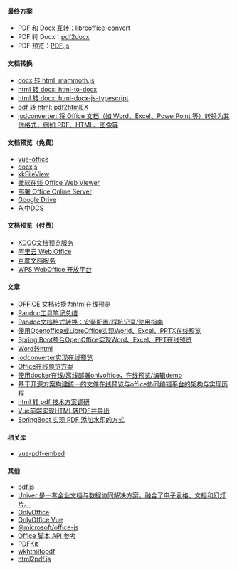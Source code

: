 #### 最终方案
- PDF 和 Docx 互转：[libreoffice-convert](https://github.com/elwerene/libreoffice-convert)
- PDF 转 Docx：[pdf2docx](https://github.com/ArtifexSoftware/pdf2docx)
- PDF 预览：[PDF.js](https://github.com/mozilla/pdf.js)

#### 文档转换
- [docx 转 html: mammoth.js](https://github.com/mwilliamson/mammoth.js)
- [html 转 docx: html-to-docx](https://github.com/privateOmega/html-to-docx)
- [html 转 docx: html-docx-js-typescript](https://github.com/caiyexiang/html-docx-js-typescript)
- [pdf 转 html: pdf2htmlEX](https://github.com/pdf2htmlEX/pdf2htmlEX)
- [jodconverter: 将 Office 文档（如 Word、Excel、PowerPoint 等）转换为其他格式，例如 PDF、HTML、图像等](https://github.com/jodconverter/jodconverter)

#### 文档预览（免费）
- [vue-office](https://github.com/501351981/vue-office)
- [docxjs](https://github.com/VolodymyrBaydalka/docxjs)
- [kkFileView](https://kkview.cn/zh-cn/index.html)
- [微软在线 Office Web Viewer](https://www.microsoft.com/en-us/microsoft-365/blog/2013/04/10/office-web-viewer-view-office-documents-in-a-browser/)
- [部署 Office Online Server](https://learn.microsoft.com/zh-cn/officeonlineserver/deploy-office-online-server)
- [Google Drive](https://drive.google.com/viewer?url=${encodeURIComponent(url)})
- [永中DCS](https://www.yozodcs.com/)

#### 文档预览（付费）
- [XDOC文档预览服务](https://view.xdocin.com/)
- [阿里云 Web Office](https://help.aliyun.com/zh/imm/user-guide/document-processing-1/)
- [百度文档服务](https://cloud.baidu.com/product/doc.html)
- [WPS WebOffice 开放平台](https://solution.wps.cn/)

#### 文章
- [OFFICE 文档转换为html在线预览](https://juejin.cn/post/6844903688566210567)
- [Pandoc工具笔记总结](https://blog.csdn.net/qq_42210908/article/details/139676176)
- [Pandoc文档格式转换：安装配置/踩坑记录/使用指南](https://zhuanlan.zhihu.com/p/682455380)
- [使用Openoffice或LibreOffice实现World、Excel、PPTX在线预览](https://juejin.cn/post/7264609364672512056)
- [Spring Boot整合OpenOffice实现Word、Excel、PPT在线预览](https://juejin.cn/post/7120904778959290399)
- [Word转html](https://juejin.cn/post/6854573212810870798)
- [jodconverter实现在线预览](https://juejin.cn/post/7030766540010045453)
- [Office在线预览方案](https://juejin.cn/post/7038854183809712135)
- [使用docker在线/离线部署onlyoffice，在线预览/编辑demo](https://juejin.cn/post/7084101754962313253)
- [基于开源方案构建统一的文件在线预览与office协同编辑平台的架构与实现历程](https://juejin.cn/post/7137096424797241352)
- [html 转 pdf 技术方案调研](https://juejin.cn/post/7338259035043561498)
- [Vue前端实现HTML转PDF并导出](https://juejin.cn/post/7090368199291568165)
- [SpringBoot 实现 PDF 添加水印的方式](https://juejin.cn/post/7232211017471672377)

#### 相关库
- [vue-pdf-embed](https://github.com/hrynko/vue-pdf-embed)

#### 其他
- [pdf.js](https://mozilla.github.io/pdf.js/)
- [Univer 是一套企业文档与数据协同解决方案，融合了电子表格、文档和幻灯片。](https://github.com/dream-num/univer/blob/dev/README-zh.md)
- [OnlyOffice](https://github.com/ONLYOFFICE/DocumentServer)
- [OnlyOffice Vue](https://api.onlyoffice.com/editors/vue)
- [@microsoft/office-js](https://www.npmjs.com/package/@microsoft/office-js)
- [Office 脚本 API 参考](https://learn.microsoft.com/zh-cn/javascript/api/office-scripts/overview?view=office-scripts)
- [PDFKit](https://github.com/foliojs/pdfkit)
- [wkhtmltopdf](https://wkhtmltopdf.org/index.html)
- [html2pdf.js](https://github.com/eKoopmans/html2pdf.js)
